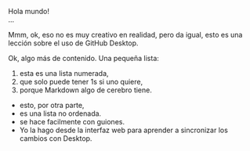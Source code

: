 Hola mundo!  
...

Mmm, ok, eso no es muy creativo en realidad, pero da igual, esto es una lección sobre el uso de GitHub Desktop.

Ok, algo más de contenido. Una pequeña lista:
 
1. esta es una lista numerada,
2. que solo puede tener 1s si uno quiere, 
3. porque Markdown algo de cerebro tiene.

- esto, por otra parte, 
- es una lista no ordenada.
- se hace facilmente con guiones. 
- Yo la hago desde la interfaz web para aprender a sincronizar los cambios con Desktop. 


